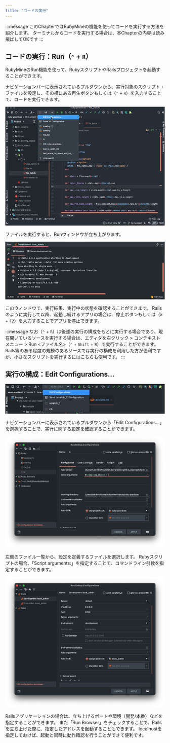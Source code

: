 ```yaml
---
title: "コードの実行"
---
```


:::message
このChapterではRubyMineの機能を使ってコードを実行する方法を紹介します。
ターミナルからコードを実行する場合は、本Chapterの内容は読み飛ばしてOKです
:::

## コードの実行：Run（`⌃` + `R`）

RubyMineのRun機能を使って、RubyスクリプトやRailsプロジェクトを起動することができます。

ナビゲーションバーに表示されているプルダウンから、実行対象のスクリプト・ファイルを設定し、その横にある再生ボタンもしくは（`⌃` + `R`）を入力することで、コードを実行できます。

![](/images/run-source/how-to-run-code.gif)

ファイルを実行すると、Runウィンドウが立ち上がります。

![](/images/run-source/rubymine-210816-10:51:15.png)

このウィンドウで、実行結果、実行中の状態を確認することができます。
Railsのように実行して以降、起動し続けるアプリの場合は、停止ボタンもしくは（`⌘` + `F2`）を入力することでアプリを停止できます。

:::message
なお（`⌃` + `R`）は後述の実行の構成をもとに実行する場合であり、現在開いているソースを実行する場合は、エディタを右クリック > コンテキストメニュー > Run <ファイル名>（`⌃` + `Shift` + `R`）で実行することができます。
Rails等のある程度の規模のあるソースでは実行の構成を利用した方が便利ですが、小さなスクリプトを実行するにはこちらも便利です。
:::

## 実行の構成：Edit Configurations...

![](/images/run-source/rubymine-210816-10:57:13.png)

ナビゲーションバーに表示されているプルダウンから「Edit Configurations...」を選択することで、実行に関する設定を確認することができます。

![](/images/run-source/rubymine-210816-10:59:17.png)

左側のファイル一覧から、設定を定義するファイルを選択します。
Rubyスクリプトの場合、「Script arguments:」を指定することで、コマンドライン引数を指定することができます。

![](/images/run-source/rubymine-210816-10:58:44.png)

Railsアプリケーションの場合は、立ち上げるポートや環境（開発/本番）などを指定することができます。
また「Run Browser」をチェックすることで、Railsを立ち上げた際に、指定したアドレスを起動することもできます。
localhostを指定しておけば、起動と同時に動作確認を行うことができて便利です。
